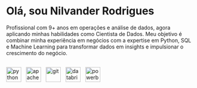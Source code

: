 # Olá, sou Nilvander Rodrigues 

Profissional com 9+ anos em operações e análise de dados, agora aplicando minhas habilidades como Cientista de Dados. Meu objetivo é combinar minha experiência em negócios com a expertise em Python, SQL e Machine Learning para transformar dados em insights e impulsionar o crescimento do negócio.

##

<img
  align="left"
  alt="python"
  title="python"
  width="40px"
  style="padding-right: 10px;"
  src="https://cdn.jsdelivr.net/gh/devicons/devicon@latest/icons/python/python-original.svg"
/>
<img
  align="left"
  alt="apache-spark"
  title="apache-spark"
  width="40px"
  style="padding-right: 10px;"
  src="https://cdn.jsdelivr.net/gh/devicons/devicon@latest/icons/apachespark/apachespark-original-wordmark.svg"
/>
<img
  align="left"
  alt="git"
  title="git"
  width="40px"
  style="padding-right: 10px;"
  src="https://cdn.jsdelivr.net/gh/devicons/devicon@latest/icons/git/git-original.svg"
/>
<img 
  align="left"
  alt="databricks"
  title="databricks"
  width="40px"
  style="padding-right: 10px;"
  src="https://cdn.simpleicons.org/databricks" 
  />
  <img 
  align="left"
  alt="powerbi"
  title="powerbi"
  width="40px"
  style="padding-right: 10px;"
  src="https://upload.wikimedia.org/wikipedia/commons/c/c8/Microsoft_Power_BI_Logo.svg"
  />
